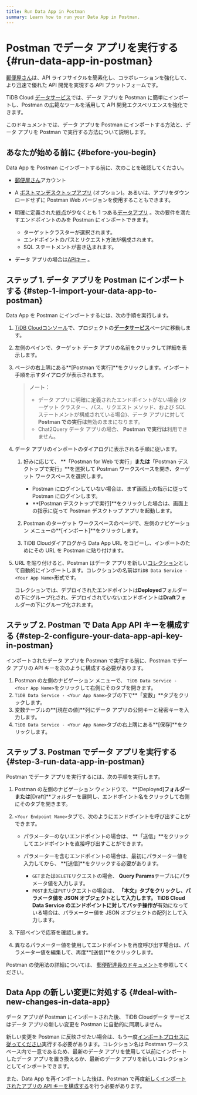 ```yaml
---
title: Run Data App in Postman
summary: Learn how to run your Data App in Postman.
---
```


# Postman でデータ アプリを実行する {#run-data-app-in-postman}

[郵便屋さん](https://www.postman.com/)は、API ライフサイクルを簡素化し、コラボレーションを強化して、より迅速で優れた API 開発を実現する API プラットフォームです。

TiDB Cloud [データサービス](https://tidbcloud.com/console/data-service)では、データ アプリを Postman に簡単にインポートし、Postman の広範なツールを活用して API 開発エクスペリエンスを強化できます。

このドキュメントでは、データ アプリを Postman にインポートする方法と、データ アプリを Postman で実行する方法について説明します。

## あなたが始める前に {#before-you-begin}

Data App を Postman にインポートする前に、次のことを確認してください。

-   [郵便屋さん](https://www.postman.com/)アカウント

-   A [ポストマンデスクトップアプリ](https://www.postman.com/downloads) (オプション)。あるいは、アプリをダウンロードせずに Postman Web バージョンを使用することもできます。

-   明確に定義された[終点](/tidb-cloud/data-service-manage-endpoint.md)が少なくとも 1 つある[データアプリ](/tidb-cloud/data-service-manage-data-app.md) 。次の要件を満たすエンドポイントのみを Postman にインポートできます。

    -   ターゲットクラスターが選択されます。
    -   エンドポイントのパスとリクエスト方法が構成されます。
    -   SQL ステートメントが書き込まれます。

-   データ アプリの場合は[APIキー](/tidb-cloud/data-service-api-key.md#create-an-api-key) 。

## ステップ 1. データ アプリを Postman にインポートする {#step-1-import-your-data-app-to-postman}

Data App を Postman にインポートするには、次の手順を実行します。

1.  [TiDB Cloudコンソール](https://tidbcloud.com)で、プロジェクトの[**データサービス**](https://tidbcloud.com/console/data-service)ページに移動します。

2.  左側のペインで、ターゲット データ アプリの名前をクリックして詳細を表示します。

3.  ページの右上隅にある**[Postman で実行]**をクリックします。インポート手順を示すダイアログが表示されます。

    > **ノート：**
    >
    > -   データ アプリに明確に定義されたエンドポイントがない場合 (ターゲット クラスター、パス、リクエスト メソッド、および SQL ステートメントが構成されている場合)、データ アプリに対して**Postman での実行は**無効のままになります。
    > -   Chat2Query データ アプリの場合、 **Postman で実行は**利用できません。

4.  データ アプリのインポートのダイアログに表示される手順に従います。

    1.  好みに応じて、 **「Postman for Web で実行」**または**「Postman デスクトップで実行」**を選択して Postman ワークスペースを開き、ターゲット ワークスペースを選択します。

        -   Postman にログインしていない場合は、まず画面上の指示に従って Postman にログインします。
        -   **[Postman デスクトップで実行]**をクリックした場合は、画面上の指示に従って Postman デスクトップ アプリを起動します。

    2.  Postman のターゲット ワークスペースのページで、左側のナビゲーション メニューの**[インポート]**をクリックします。

    3.  TiDB Cloudダイアログから Data App URL をコピーし、インポートのためにその URL を Postman に貼り付けます。

5.  URL を貼り付けると、Postman はデータ アプリを新しい[コレクション](https://learning.postman.com/docs/collections/collections-overview)として自動的にインポートします。コレクションの名前は`TiDB Data Service - <Your App Name>`形式です。

    コレクションでは、デプロイされたエンドポイントは**Deployed**フォルダーの下にグループ化され、デプロイされていないエンドポイントは**Draft**フォルダーの下にグループ化されます。

## ステップ 2. Postman で Data App API キーを構成する {#step-2-configure-your-data-app-api-key-in-postman}

インポートされたデータ アプリを Postman で実行する前に、Postman でデータ アプリの API キーを次のように構成する必要があります。

1.  Postman の左側のナビゲーション メニューで、 `TiDB Data Service - <Your App Name>`をクリックして右側にそのタブを開きます。
2.  `TiDB Data Service - <Your App Name>`タブの下で**「変数」**タブをクリックします。
3.  変数テーブルの**[現在の値]**列にデータ アプリの公開キーと秘密キーを入力します。
4.  `TiDB Data Service - <Your App Name>`タブの右上隅にある**[保存]**をクリックします。

## ステップ 3. Postman でデータ アプリを実行する {#step-3-run-data-app-in-postman}

Postman でデータ アプリを実行するには、次の手順を実行します。

1.  Postman の左側のナビゲーション ウィンドウで、 **[Deployed]**フォルダーまたは**[Draft]**フォルダーを展開し、エンドポイント名をクリックして右側にそのタブを開きます。

2.  `<Your Endpoint Name>`タブで、次のようにエンドポイントを呼び出すことができます。

    -   パラメーターのないエンドポイントの場合は、 **「送信」**をクリックしてエンドポイントを直接呼び出すことができます。
    -   パラメーターを含むエンドポイントの場合は、最初にパラメーター値を入力してから、 **[送信]**をクリックする必要があります。

        -   `GET`または`DELETE`リクエストの場合、 **Query Params**テーブルにパラメータ値を入力します。
        -   `POST`または`PUT`リクエストの場合は、 **「本文」**タブをクリックし、パラメータ値を JSON オブジェクトとして入力します。 TiDB Cloud Data Service のエンドポイントに対して**バッチ操作が**有効になっている場合は、パラメーター値を JSON オブジェクトの配列として入力します。

3.  下部ペインで応答を確認します。

4.  異なるパラメーター値を使用してエンドポイントを再度呼び出す場合は、パラメーター値を編集して、再度**[送信]**をクリックします。

Postman の使用法の詳細については、 [郵便配達員のドキュメント](https://learning.postman.com/docs)を参照してください。

## Data App の新しい変更に対処する {#deal-with-new-changes-in-data-app}

データ アプリが Postman にインポートされた後、 TiDB Cloudデータ サービスはデータ アプリの新しい変更を Postman に自動的に同期しません。

新しい変更を Postman に反映させたい場合は、もう一度[インポートプロセスに従ってください](#step-1-import-your-data-app-to-postman)実行する必要があります。コレクション名は Postman ワークスペース内で一意であるため、最新のデータ アプリを使用して以前にインポートしたデータ アプリを置き換えるか、最新のデータ アプリを新しいコレクションとしてインポートできます。

また、Data App を再インポートした後は、Postman で再度[新しくインポートされたアプリの API キーを構成する](#step-2-configure-your-data-app-api-key-in-postman)を行う必要があります。
